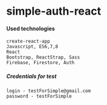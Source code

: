 # simple-auth-react

#### Used technologies
``` 
create-react-app
Javascript, ES6,7,8
React
Bootstrap, ReactStrap, Sass
Firebase, Firestore, Auth
```

##### Credentials for test
``` 
login - testForSimple@gmail.com
password - testForSimple
``` 